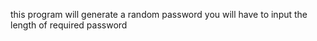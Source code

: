 this program will generate a random password 
you will have to input the length of required password
